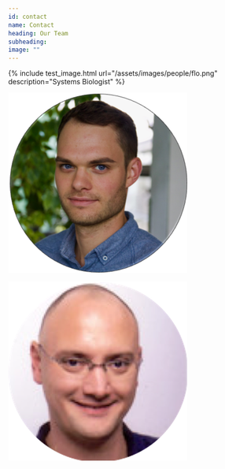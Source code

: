 ```yaml
---
id: contact
name: Contact
heading: Our Team
subheading: 
image: ""
---
```


{% include test_image.html url="/assets/images/people/flo.png" description="Systems Biologist" %}

![Person 2](/assets/images/people/chris.png)

![Person 3](/assets/images/people/thilo_new.png)

